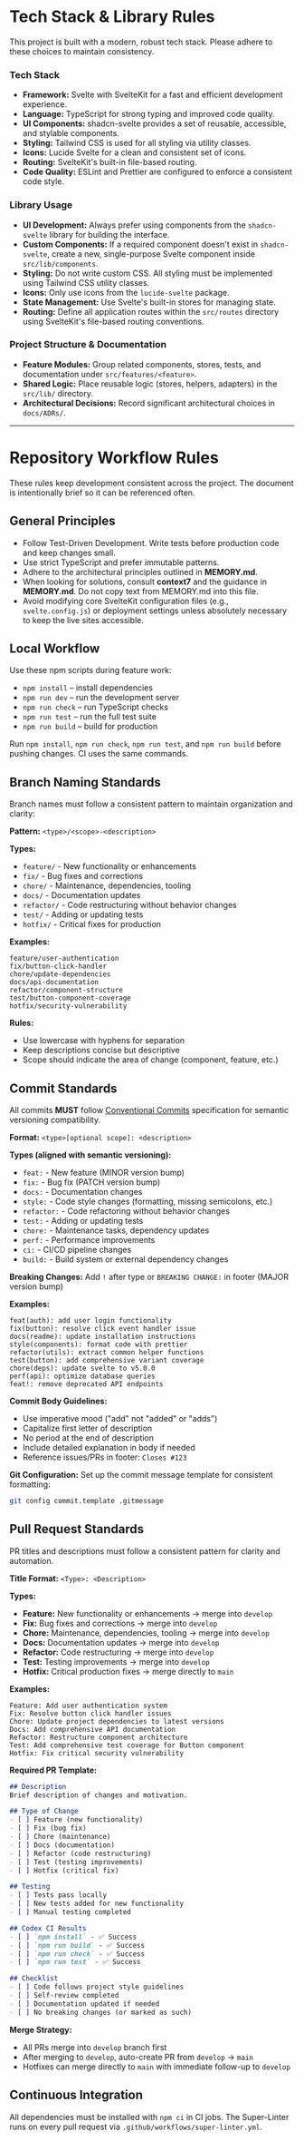 # Tech Stack & Library Rules

This project is built with a modern, robust tech stack. Please adhere to these choices to maintain consistency.

### Tech Stack

*   **Framework:** Svelte with SvelteKit for a fast and efficient development experience.
*   **Language:** TypeScript for strong typing and improved code quality.
*   **UI Components:** shadcn-svelte provides a set of reusable, accessible, and stylable components.
*   **Styling:** Tailwind CSS is used for all styling via utility classes.
*   **Icons:** Lucide Svelte for a clean and consistent set of icons.
*   **Routing:** SvelteKit's built-in file-based routing.
*   **Code Quality:** ESLint and Prettier are configured to enforce a consistent code style.

### Library Usage

*   **UI Development:** Always prefer using components from the `shadcn-svelte` library for building the interface.
*   **Custom Components:** If a required component doesn't exist in `shadcn-svelte`, create a new, single-purpose Svelte component inside `src/lib/components`.
*   **Styling:** Do not write custom CSS. All styling must be implemented using Tailwind CSS utility classes.
*   **Icons:** Only use icons from the `lucide-svelte` package.
*   **State Management:** Use Svelte's built-in stores for managing state.
*   **Routing:** Define all application routes within the `src/routes` directory using SvelteKit's file-based routing conventions.

### Project Structure & Documentation
*   **Feature Modules:** Group related components, stores, tests, and documentation under `src/features/<feature>`.
*   **Shared Logic:** Place reusable logic (stores, helpers, adapters) in the `src/lib/` directory.
*   **Architectural Decisions:** Record significant architectural choices in `docs/ADRs/`.

---

# Repository Workflow Rules

These rules keep development consistent across the project. The document is intentionally brief so it can be referenced often.

## General Principles

- Follow Test-Driven Development. Write tests before production code and keep changes small.
- Use strict TypeScript and prefer immutable patterns.
- Adhere to the architectural principles outlined in **MEMORY.md**.
- When looking for solutions, consult **context7** and the guidance in **MEMORY.md**. Do not copy text from MEMORY.md into this file.
- Avoid modifying core SvelteKit configuration files (e.g., `svelte.config.js`) or deployment settings unless absolutely necessary to keep the live sites accessible.

## Local Workflow

Use these npm scripts during feature work:

- `npm install` – install dependencies
- `npm run dev` – run the development server
- `npm run check` – run TypeScript checks
- `npm run test` – run the full test suite
- `npm run build` – build for production

Run `npm install`, `npm run check`, `npm run test`, and `npm run build` before pushing changes. CI uses the same commands.

## Branch Naming Standards

Branch names must follow a consistent pattern to maintain organization and clarity:

**Pattern:** `<type>/<scope>-<description>`

**Types:**
- `feature/` - New functionality or enhancements
- `fix/` - Bug fixes and corrections
- `chore/` - Maintenance, dependencies, tooling
- `docs/` - Documentation updates
- `refactor/` - Code restructuring without behavior changes
- `test/` - Adding or updating tests
- `hotfix/` - Critical fixes for production

**Examples:**
```
feature/user-authentication
fix/button-click-handler
chore/update-dependencies
docs/api-documentation
refactor/component-structure
test/button-component-coverage
hotfix/security-vulnerability
```

**Rules:**
- Use lowercase with hyphens for separation
- Keep descriptions concise but descriptive
- Scope should indicate the area of change (component, feature, etc.)

## Commit Standards

All commits **MUST** follow [Conventional Commits](https://www.conventionalcommits.org/en/v1.0.0/) specification for semantic versioning compatibility.

**Format:** `<type>[optional scope]: <description>`

**Types (aligned with semantic versioning):**
- `feat:` - New feature (MINOR version bump)
- `fix:` - Bug fix (PATCH version bump)
- `docs:` - Documentation changes
- `style:` - Code style changes (formatting, missing semicolons, etc.)
- `refactor:` - Code refactoring without behavior changes
- `test:` - Adding or updating tests
- `chore:` - Maintenance tasks, dependency updates
- `perf:` - Performance improvements
- `ci:` - CI/CD pipeline changes
- `build:` - Build system or external dependency changes

**Breaking Changes:** Add `!` after type or `BREAKING CHANGE:` in footer (MAJOR version bump)

**Examples:**
```
feat(auth): add user login functionality
fix(button): resolve click event handler issue
docs(readme): update installation instructions
style(components): format code with prettier
refactor(utils): extract common helper functions
test(button): add comprehensive variant coverage
chore(deps): update svelte to v5.0.0
perf(api): optimize database queries
feat!: remove deprecated API endpoints
```

**Commit Body Guidelines:**
- Use imperative mood ("add" not "added" or "adds")
- Capitalize first letter of description
- No period at the end of description
- Include detailed explanation in body if needed
- Reference issues/PRs in footer: `Closes #123`

**Git Configuration:**
Set up the commit message template for consistent formatting:
```bash
git config commit.template .gitmessage
```

## Pull Request Standards

PR titles and descriptions must follow a consistent pattern for clarity and automation.

**Title Format:** `<Type>: <Description>`

**Types:**
- **Feature:** New functionality or enhancements → merge into `develop`
- **Fix:** Bug fixes and corrections → merge into `develop`
- **Chore:** Maintenance, dependencies, tooling → merge into `develop`
- **Docs:** Documentation updates → merge into `develop`
- **Refactor:** Code restructuring → merge into `develop`
- **Test:** Testing improvements → merge into `develop`
- **Hotfix:** Critical production fixes → merge directly to `main`

**Examples:**
```
Feature: Add user authentication system
Fix: Resolve button click handler issues
Chore: Update project dependencies to latest versions
Docs: Add comprehensive API documentation
Refactor: Restructure component architecture
Test: Add comprehensive test coverage for Button component
Hotfix: Fix critical security vulnerability
```

**Required PR Template:**

```markdown
## Description
Brief description of changes and motivation.

## Type of Change
- [ ] Feature (new functionality)
- [ ] Fix (bug fix)
- [ ] Chore (maintenance)
- [ ] Docs (documentation)
- [ ] Refactor (code restructuring)
- [ ] Test (testing improvements)
- [ ] Hotfix (critical fix)

## Testing
- [ ] Tests pass locally
- [ ] New tests added for new functionality
- [ ] Manual testing completed

## Codex CI Results
- [ ] `npm install` - ✅ Success
- [ ] `npm run build` - ✅ Success  
- [ ] `npm run check` - ✅ Success
- [ ] `npm run test` - ✅ Success

## Checklist
- [ ] Code follows project style guidelines
- [ ] Self-review completed
- [ ] Documentation updated if needed
- [ ] No breaking changes (or marked as such)
```

**Merge Strategy:**
- All PRs merge into `develop` branch first
- After merging to `develop`, auto-create PR from `develop` → `main`
- Hotfixes can merge directly to `main` with immediate follow-up to `develop`

## Continuous Integration

All dependencies must be installed with `npm ci` in CI jobs. The Super-Linter runs on every pull request via `.github/workflows/super-linter.yml`.
